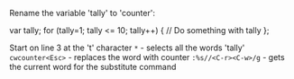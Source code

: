 Rename the variable 'tally' to 'counter':

var tally;
for (tally=1; tally <= 10; tally++) {
  // Do something with tally
};

Start on line 3 at the 't' character
`*` - selects all the words 'tally'
`cwcounter<Esc>` - replaces the word with counter
`:%s//<C-r><C-w>/g` - gets the current word for the
substitute command
